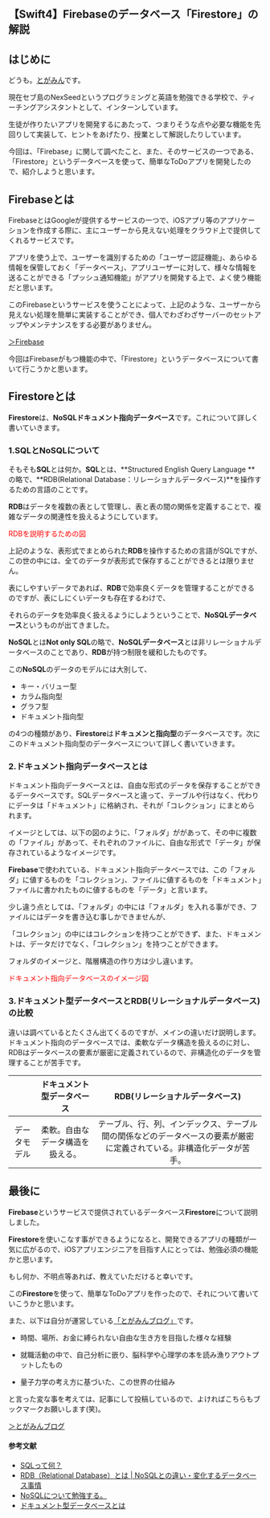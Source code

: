 ## 【Swift4】Firebaseのデータベース「Firestore」の解説

## はじめに

どうも。[とがみん](https://togamin.com/)です。

現在セブ島のNexSeedというプログラミングと英語を勉強できる学校で、ティーチングアシスタントとして、インターンしています。

生徒が作りたいアプリを開発するにあたって、つまりそうな点や必要な機能を先回りして実装して、ヒントをあげたり、授業として解説したりしています。

今回は、「Firebase」に関して調べたこと、また、そのサービスの一つである、「Firestore」というデータベースを使って、簡単なToDoアプリを開発したので、紹介しようと思います。

## Firebaseとは

FirebaseとはGoogleが提供するサービスの一つで、iOSアプリ等のアプリケーションを作成する際に、主にユーザーから見えない処理をクラウド上で提供してくれるサービスです。

アプリを使う上で、ユーザーを識別するための「ユーザー認証機能」、あらゆる情報を保管しておく「データベース」、アプリユーザーに対して、様々な情報を送ることができる「プッシュ通知機能」がアプリを開発する上で、よく使う機能だと思います。

このFirebaseというサービスを使うことによって、上記のような、ユーザーから見えない処理を簡単に実装することができ、個人でわざわざサーバーのセットアップやメンテナンスをする必要がありません。

[＞Firebase](https://firebase.google.com/?hl=ja)

今回はFirebaseがもつ機能の中で、「Firestore」というデータベースについて書いて行こうかと思います。

## Firestoreとは

**Firestore**は、**NoSQLドキュメント指向データベース**です。これについて詳しく書いていきます。

### 1.SQLとNoSQLについて

そもそも**SQL**とは何か。**SQL**とは、**Structured English Query Language **の略で、**RDB(Relational Database：リレーショナルデータベース)**を操作するための言語のことです。

**RDB**はデータを複数の表として管理し、表と表の間の関係を定義することで、複雑なデータの関連性を扱えるようにしています。



<font color = "red">RDBを説明するための図</font>



上記のような、表形式でまとめられた**RDB**を操作するための言語がSQLですが、この世の中には、全てのデータが表形式で保存することができるとは限りません。

表にしやすいデータであれば、**RDB**で効率良くデータを管理することができるのですが、表にしにくいデータも存在するわけで、

それらのデータを効率良く扱えるようにしようということで、**NoSQLデータベース**というものが出てきました。

**NoSQL**とは**Not only SQL**の略で、**NoSQLデータベース**とは非リレーショナルデータベースのことであり、**RDB**が持つ制限を緩和したものです。

この**NoSQL**のデータのモデルには大別して、

* キー・バリュー型
* カラム指向型
* グラフ型
* ドキュメント指向型

の4つの種類があり、**Firestore**は**ドキュメンと指向型**のデータベースです。次にこのドキュメント指向型のデータベースについて詳しく書いていきます。



### 2.ドキュメント指向データベースとは

ドキュメント指向データベースとは、自由な形式のデータを保存することができるデータベースです。SQLデータベースと違って、テーブルや行はなく、代わりにデータは「ドキュメント」に格納され、それが「コレクション」にまとめられます。

イメージとしては、以下の図のように、「フォルダ」ががあって、その中に複数の「ファイル」があって、それぞれのファイルに、自由な形式で「データ」が保存されているようなイメージです。

**Firebase**で使われている、ドキュメント指向データベースでは、この「フォルダ」に値するものを「コレクション」、ファイルに値するものを「ドキュメント」ファイルに書かれたものに値するものを「データ」と言います。

少し違う点としては、「フォルダ」の中には「フォルダ」を入れる事ができ、ファイルにはデータを書き込む事しかできませんが、

「コレクション」の中にはコレクションを持つことができず、また、ドキュメントは、データだけでなく、「コレクション」を持つことができます。

フォルダのイメージと、階層構造の作り方は少し違います。



<font color = "red">ドキュメント指向データベースのイメージ図</font>



### 3.ドキュメント型データベースとRDB(リレーショナルデータベース)の比較

違いは調べているとたくさん出てくるのですが、メインの違いだけ説明します。ドキュメント指向のデータベースでは、柔軟なデータ構造を扱えるのに対し、RDBはデータベースの要素が厳密に定義されているので、非構造化のデータを管理することが苦手です。

|              |    ドキュメント型データベース    |               RDB(リレーショナルデータベース)                |
| :----------: | :------------------------------: | :----------------------------------------------------------: |
| データモデル | 柔軟。自由なデータ構造を扱える。 | テーブル、行、列、インデックス、テーブル間の関係などのデータベースの要素が厳密に定義されている。非構造化データが苦手。 |

## 最後に

**Firebase**というサービスで提供されているデータベース**Firestore**について説明しました。

**Firestore**を使いこなす事ができるようになると、開発できるアプリの種類が一気に広がるので、iOSアプリエンジニアを目指す人にとっては、勉強必須の機能かと思います。

もし何か、不明点等あれば、教えていただけると幸いです。

この**Firestore**を使って、簡単なToDoアプリを作ったので、それについて書いていこうかと思います。

また、以下は自分が運営している[「とがみんブログ」](https://togamin.com/)です。

* 時間、場所、お金に縛られない自由な生き方を目指した様々な経験

* 就職活動の中で、自己分析に嵌り、脳科学や心理学の本を読み漁りアウトプットしたもの
* 量子力学の考え方に基づいた、この世界の仕組み

と言った変な事を考えては、記事にして投稿しているので、よければこちらもブックマークお願いします(笑)。

[＞とがみんブログ](https://togamin.com/)



#### 参考文献

* [SQLって何？](https://qiita.com/nishiy-k/items/49b3b658fb90d3e8fed3)
* [RDB（Relational Database）とは | NoSQLとの違い・変化するデータベース事情](https://boxil.jp/mag/a3032/)
* [NoSQLについて勉強する。](https://qiita.com/t_nakayama0714/items/0ff7644666f0122cfba1)
* [ドキュメント型データベースとは](https://www.techcrowd.jp/nosql/documentdb/)